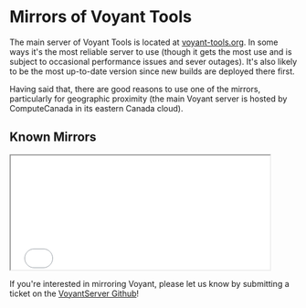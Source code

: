 # Mirrors of Voyant Tools

The main server of Voyant Tools is located at [voyant-tools.org](https://voyant-tools.org). In some ways it's the most reliable server to use (though it gets the most use and is subject to occasional performance issues and sever outages). It's also likely to be the most up-to-date version since new builds are deployed there first.

Having said that, there are good reasons to use one of the mirrors, particularly for geographic proximity (the main Voyant server is hosted by ComputeCanada in its eastern Canada cloud).

## Known Mirrors

<iframe src="../resources/voyant/current/docs/mirrors.html" style="width: 90%; height: 200px;"></iframe>

If you're interested in mirroring Voyant, please let us know by submitting a ticket on the [VoyantServer Github](http://github.com/sgsinclair/VoyantServer)!